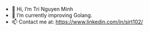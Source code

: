 - 👋 Hi, I’m Tri Nguyen Minh
- 🌱 I’m currently improving Golang. 
- 📫 Contact me at: https://www.linkedin.com/in/sirt102/
